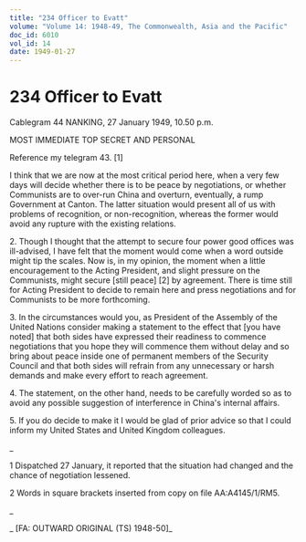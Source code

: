 ```yaml
---
title: "234 Officer to Evatt"
volume: "Volume 14: 1948-49, The Commonwealth, Asia and the Pacific"
doc_id: 6010
vol_id: 14
date: 1949-01-27
---
```


# 234 Officer to Evatt

Cablegram 44 NANKING, 27 January 1949, 10.50 p.m.

MOST IMMEDIATE TOP SECRET AND PERSONAL

Reference my telegram 43. [1]

I think that we are now at the most critical period here, when a very few days will decide whether there is to be peace by negotiations, or whether Communists are to over-run China and overturn, eventually, a rump Government at Canton. The latter situation would present all of us with problems of recognition, or non-recognition, whereas the former would avoid any rupture with the existing relations.

2\. Though I thought that the attempt to secure four power good offices was ill-advised, I have felt that the moment would come when a word outside might tip the scales. Now is, in my opinion, the moment when a little encouragement to the Acting President, and slight pressure on the Communists, might secure [still peace] [2] by agreement. There is time still for Acting President to decide to remain here and press negotiations and for Communists to be more forthcoming.

3\. In the circumstances would you, as President of the Assembly of the United Nations consider making a statement to the effect that [you have noted] that both sides have expressed their readiness to commence negotiations that you hope they will commence them without delay and so bring about peace inside one of permanent members of the Security Council and that both sides will refrain from any unnecessary or harsh demands and make every effort to reach agreement.

4\. The statement, on the other hand, needs to be carefully worded so as to avoid any possible suggestion of interference in China's internal affairs.

5\. If you do decide to make it I would be glad of prior advice so that I could inform my United States and United Kingdom colleagues.

_

1 Dispatched 27 January, it reported that the situation had changed and the chance of negotiation lessened.

2 Words in square brackets inserted from copy on file AA:A4145/1/RM5.

_

_ [FA: OUTWARD ORIGINAL (TS) 1948-50]_
